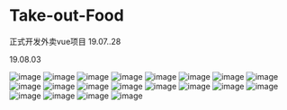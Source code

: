 # Take-out-Food
正式开发外卖vue项目 19.07..28

19.08.03

![image](https://github.com/JedisWeb/Take-out-Food/blob/master/shows/%E9%A6%96%E9%A1%B5.png)
![image](https://github.com/JedisWeb/Take-out-Food/blob/master/shows/QQ%E6%88%AA%E5%9B%BE20190803193538.png)
![image](https://github.com/JedisWeb/Take-out-Food/blob/master/shows/QQ%E6%88%AA%E5%9B%BE20190803193420.png)
![image](https://github.com/JedisWeb/Take-out-Food/blob/master/shows/QQ%E6%88%AA%E5%9B%BE20190803193409.png)
![image](https://github.com/JedisWeb/Take-out-Food/blob/master/shows/QQ%E6%88%AA%E5%9B%BE20190803193402.png)
![image](https://github.com/JedisWeb/Take-out-Food/blob/master/shows/QQ%E6%88%AA%E5%9B%BE20190803193349.png)
![image](https://github.com/JedisWeb/Take-out-Food/blob/master/shows/QQ%E6%88%AA%E5%9B%BE20190803193519.png)
![image](https://github.com/JedisWeb/Take-out-Food/blob/master/shows/QQ%E6%88%AA%E5%9B%BE20190803193441.png)
![image](https://github.com/JedisWeb/Take-out-Food/blob/master/shows/QQ%E6%88%AA%E5%9B%BE20190803193510.png)
![image](https://github.com/JedisWeb/Take-out-Food/blob/master/shows/QQ%E6%88%AA%E5%9B%BE20190803193504.png)
![image](https://github.com/JedisWeb/Take-out-Food/blob/master/shows/QQ%E6%88%AA%E5%9B%BE20190803193451.png)
![image]()
![image]()
![image]()
![image]()
![image]()
![image]()
![image]()
![image]()
![image]()
